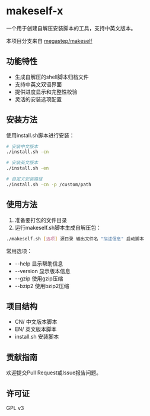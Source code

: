 # makeself-x

一个用于创建自解压安装脚本的工具，支持中英文版本。

本项目分支来自 [megastep/makeself](https://github.com/megastep/makeself.git)

## 功能特性

- 生成自解压的shell脚本归档文件
- 支持中英文双语界面
- 提供进度显示和完整性校验
- 灵活的安装选项配置

## 安装方法

使用install.sh脚本进行安装：

```bash
# 安装中文版本
./install.sh -cn

# 安装英文版本
./install.sh -en

# 自定义安装路径
./install.sh -cn -p /custom/path
```

## 使用方法

1. 准备要打包的文件目录
2. 运行makeself.sh脚本生成自解压包：

```bash
./makeself.sh [选项] 源目录 输出文件名 "描述信息" 启动脚本
```

常用选项：
- --help 显示帮助信息
- --version 显示版本信息
- --gzip 使用gzip压缩
- --bzip2 使用bzip2压缩

## 项目结构

- CN/ 中文版本脚本
- EN/ 英文版本脚本
- install.sh 安装脚本

## 贡献指南

欢迎提交Pull Request或Issue报告问题。

## 许可证

GPL v3